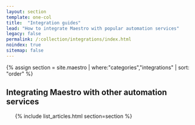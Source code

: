 ```yaml
---
layout: section
template: one-col
title:  "Integration guides"
lead: "How to integrate Maestro with popular automation services"
legacy: false
permalink: /:collection/integrations/index.html
noindex: true
sitemap: false
---
```


<div class="Toc Toc--howto">
 {% assign section = site.maestro | where:"categories","integrations" | sort: "order" %}
    <h2>Integrating Maestro with other automation services</h2>
    <ul>
    {% include list_articles.html section=section %}
    </ul>
</div><!--/.Toc-->

